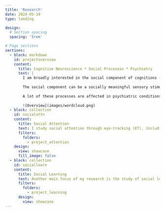 ```yaml
---
title: 'Research'
date: 2024-05-19
type: landing

design:
  # Section spacing
  spacing: '5rem'

# Page sections
sections:
  - block: markdown
    id: projectoverview
    content:
      title: Cognitive Neuroscience * Social Processes * Psychiatry
      text: |
        I am broadly interested in the social component of cognitions - attention, perception, learning, and decision-making. 
        
        The social component can be a socially meaningful sensory stimuli, a learning task that involves the knowledge about or from another person, or a decision that is made during the interaction with others. 
        
        A lot of these processes are affected in psychiatric conditions. Part of my research is to develop novel paradigms and computational models to characterize the challenges of social functioning in clinical populations.
        
        ![Overview](images/wordcloud.png) 
  - block: collection
    id: socialattn
    content:
      title: Social Attention
      text: I study social attention through eye-tracking (ET), including screen-based ET, webcam-based ET, and smartphone ET. I apply feature-based visual saliency models to characterize individual differences in attention allocations during video free viewing. 
      filters:
        folders:
          - project_attention
    design:
      view: showcase
      fill_image: false
  - block: collection
    id: sociallearn
    content:
      title: Social Learning
      text: Another main focus of my research is the study of social learning, especially observational learning. I'm interested in understanding the neuro-computations of different learning strategies through computational models and neuroimaging.  
      filters:
        folders:
          - project_learning
      design:
        view: showcase
---
```

